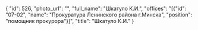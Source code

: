 {
    "id": 526,
    "photo_url": "",
    "full_name": "Шкатуло К.И.",
    "offices": "[{\"id\": \"07-02\", \"name\": \"Прокуратура Ленинского района г.Минска\", \"position\": \"помощник прокурора\"}]",
    "title": "Шкатуло К.И."
}